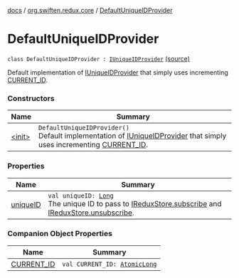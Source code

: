 [docs](../../index.md) / [org.swiften.redux.core](../index.md) / [DefaultUniqueIDProvider](./index.md)

# DefaultUniqueIDProvider

`class DefaultUniqueIDProvider : `[`IUniqueIDProvider`](../-i-unique-i-d-provider/index.md) [(source)](https://github.com/protoman92/KotlinRedux/tree/master/common\common-core\src\main\kotlin/org/swiften/redux/core/SubscriberID.kt#L19)

Default implementation of [IUniqueIDProvider](../-i-unique-i-d-provider/index.md) that simply uses incrementing [CURRENT_ID](-c-u-r-r-e-n-t_-i-d.md).

### Constructors

| Name | Summary |
|---|---|
| [&lt;init&gt;](-init-.md) | `DefaultUniqueIDProvider()`<br>Default implementation of [IUniqueIDProvider](../-i-unique-i-d-provider/index.md) that simply uses incrementing [CURRENT_ID](-c-u-r-r-e-n-t_-i-d.md). |

### Properties

| Name | Summary |
|---|---|
| [uniqueID](unique-i-d.md) | `val uniqueID: `[`Long`](https://kotlinlang.org/api/latest/jvm/stdlib/kotlin/-long/index.html)<br>The unique ID to pass to [IReduxStore.subscribe](../-i-redux-subscriber-provider/subscribe.md) and [IReduxStore.unsubscribe](../-i-redux-unsubscriber-provider/unsubscribe.md). |

### Companion Object Properties

| Name | Summary |
|---|---|
| [CURRENT_ID](-c-u-r-r-e-n-t_-i-d.md) | `val CURRENT_ID: `[`AtomicLong`](http://docs.oracle.com/javase/6/docs/api/java/util/concurrent/atomic/AtomicLong.html) |
